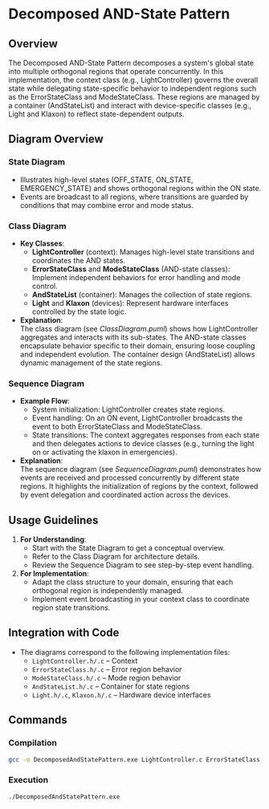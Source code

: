 # Decomposed AND-State Pattern

## Overview
The Decomposed AND-State Pattern decomposes a system's global state into multiple orthogonal regions that operate concurrently. In this implementation, the context class (e.g., LightController) governs the overall state while delegating state-specific behavior to independent regions such as the ErrorStateClass and ModeStateClass. These regions are managed by a container (AndStateList) and interact with device-specific classes (e.g., Light and Klaxon) to reflect state-dependent outputs.

## Diagram Overview

### State Diagram
- Illustrates high-level states (OFF_STATE, ON_STATE, EMERGENCY_STATE) and shows orthogonal regions within the ON state.
- Events are broadcast to all regions, where transitions are guarded by conditions that may combine error and mode status.

### Class Diagram
- **Key Classes**:
  - **LightController** (context): Manages high-level state transitions and coordinates the AND states.
  - **ErrorStateClass** and **ModeStateClass** (AND-state classes): Implement independent behaviors for error handling and mode control.
  - **AndStateList** (container): Manages the collection of state regions.
  - **Light** and **Klaxon** (devices): Represent hardware interfaces controlled by the state logic.
- **Explanation**:  
  The class diagram (see *ClassDiagram.puml*) shows how LightController aggregates and interacts with its sub-states. The AND-state classes encapsulate behavior specific to their domain, ensuring loose coupling and independent evolution. The container design (AndStateList) allows dynamic management of the state regions.

### Sequence Diagram
- **Example Flow**:
  - System initialization: LightController creates state regions.
  - Event handling: On an ON event, LightController broadcasts the event to both ErrorStateClass and ModeStateClass.  
  - State transitions: The context aggregates responses from each state and then delegates actions to device classes (e.g., turning the light on or activating the klaxon in emergencies).
- **Explanation**:  
  The sequence diagram (see *SequenceDiagram.puml*) demonstrates how events are received and processed concurrently by different state regions. It highlights the initialization of regions by the context, followed by event delegation and coordinated action across the devices.

## Usage Guidelines
1. **For Understanding**:  
   - Start with the State Diagram to get a conceptual overview.  
   - Refer to the Class Diagram for architecture details.  
   - Review the Sequence Diagram to see step-by-step event handling.
2. **For Implementation**:  
   - Adapt the class structure to your domain, ensuring that each orthogonal region is independently managed.  
   - Implement event broadcasting in your context class to coordinate region state transitions.

## Integration with Code
- The diagrams correspond to the following implementation files:
  - `LightController.h/.c` – Context
  - `ErrorStateClass.h/.c` – Error region behavior
  - `ModeStateClass.h/.c` – Mode region behavior
  - `AndStateList.h/.c` – Container for state regions
  - `Light.h/.c`, `Klaxon.h/.c` – Hardware device interfaces

## Commands

### Compilation
```bash
gcc -o DecomposedAndStatePattern.exe LightController.c ErrorStateClass.c ModeStateClass.c AndStateList.c Light.c Klaxon.c
```

### Execution
```bash
./DecomposedAndStatePattern.exe
```